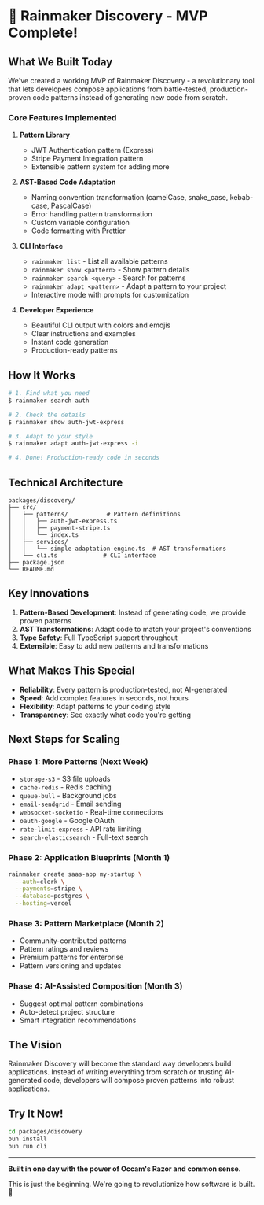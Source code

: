 # 🚀 Rainmaker Discovery - MVP Complete!

## What We Built Today

We've created a working MVP of Rainmaker Discovery - a revolutionary tool that lets developers compose applications from battle-tested, production-proven code patterns instead of generating new code from scratch.

### Core Features Implemented

1. **Pattern Library**
   - JWT Authentication pattern (Express)
   - Stripe Payment Integration pattern
   - Extensible pattern system for adding more

2. **AST-Based Code Adaptation**
   - Naming convention transformation (camelCase, snake_case, kebab-case, PascalCase)
   - Error handling pattern transformation
   - Custom variable configuration
   - Code formatting with Prettier

3. **CLI Interface**
   - `rainmaker list` - List all available patterns
   - `rainmaker show <pattern>` - Show pattern details
   - `rainmaker search <query>` - Search for patterns
   - `rainmaker adapt <pattern>` - Adapt a pattern to your project
   - Interactive mode with prompts for customization

4. **Developer Experience**
   - Beautiful CLI output with colors and emojis
   - Clear instructions and examples
   - Instant code generation
   - Production-ready patterns

## How It Works

```bash
# 1. Find what you need
$ rainmaker search auth

# 2. Check the details
$ rainmaker show auth-jwt-express

# 3. Adapt to your style
$ rainmaker adapt auth-jwt-express -i

# 4. Done! Production-ready code in seconds
```

## Technical Architecture

```
packages/discovery/
├── src/
│   ├── patterns/           # Pattern definitions
│   │   ├── auth-jwt-express.ts
│   │   ├── payment-stripe.ts
│   │   └── index.ts
│   ├── services/
│   │   └── simple-adaptation-engine.ts  # AST transformations
│   └── cli.ts             # CLI interface
├── package.json
└── README.md
```

## Key Innovations

1. **Pattern-Based Development**: Instead of generating code, we provide proven patterns
2. **AST Transformations**: Adapt code to match your project's conventions
3. **Type Safety**: Full TypeScript support throughout
4. **Extensible**: Easy to add new patterns and transformations

## What Makes This Special

- **Reliability**: Every pattern is production-tested, not AI-generated
- **Speed**: Add complex features in seconds, not hours
- **Flexibility**: Adapt patterns to your coding style
- **Transparency**: See exactly what code you're getting

## Next Steps for Scaling

### Phase 1: More Patterns (Next Week)
- `storage-s3` - S3 file uploads
- `cache-redis` - Redis caching
- `queue-bull` - Background jobs
- `email-sendgrid` - Email sending
- `websocket-socketio` - Real-time connections
- `oauth-google` - Google OAuth
- `rate-limit-express` - API rate limiting
- `search-elasticsearch` - Full-text search

### Phase 2: Application Blueprints (Month 1)
```bash
rainmaker create saas-app my-startup \
  --auth=clerk \
  --payments=stripe \
  --database=postgres \
  --hosting=vercel
```

### Phase 3: Pattern Marketplace (Month 2)
- Community-contributed patterns
- Pattern ratings and reviews
- Premium patterns for enterprise
- Pattern versioning and updates

### Phase 4: AI-Assisted Composition (Month 3)
- Suggest optimal pattern combinations
- Auto-detect project structure
- Smart integration recommendations

## The Vision

Rainmaker Discovery will become the standard way developers build applications. Instead of writing everything from scratch or trusting AI-generated code, developers will compose proven patterns into robust applications.

## Try It Now!

```bash
cd packages/discovery
bun install
bun run cli
```

---

**Built in one day with the power of Occam's Razor and common sense.**

This is just the beginning. We're going to revolutionize how software is built. 🚀
